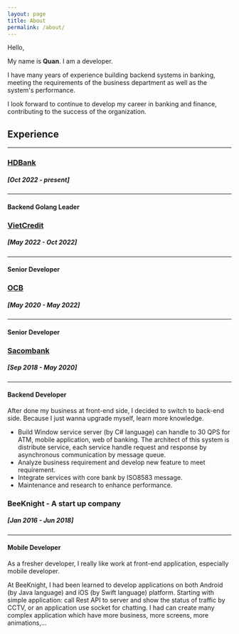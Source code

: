 ```yaml
---
layout: page
title: About
permalink: /about/
---
```


Hello,

My name is **Quan**. I am a developer.

I have many years of experience building backend systems in banking, meeting the requirements of the business department as well as the system's performance.

I look forward to continue to develop my career in banking and finance, contributing to the success of the organization.


## **Experience**
---

### [HDBank](https://hdbank.com.vn/)
##### [Oct 2022 - present]
---
#### **Backend Golang Leader**

### [VietCredit](https://www.vietcredit.vn/)
##### [May 2022 - Oct 2022]
---
#### **Senior Developer**

### [OCB](https://go.ocb.com.vn/)
##### [May 2020 - May 2022]
---
#### **Senior Developer**

### [Sacombank](https://wwww.sacombank.com.vn) 
##### [Sep 2018 - May 2020]
---
#### **Backend Developer**

After done my business at front-end side, I decided to switch to back-end side. Because I just wanna upgrade myself, learn more knowledge.

* Build Window service server (by C# language) can handle to 30 QPS for ATM, mobile application, web of banking. The architect of this system is distribute service, each service handle request and response by asynchronous communication by message queue.
* Analyze business requirement and develop new feature to meet requirement.
* Integrate services with core bank by ISO8583 message.
* Maintenance and research to enhance performance.

### BeeKnight - A start up company
##### [Jan 2016 - Jun 2018]
---
#### **Mobile Developer**

As a fresher developer, I really like work at front-end application, especially mobile developer.

At BeeKnight, I had been learned to develop applications on both Android (by Java language) and iOS (by Swift language) platform. Starting with simple application: call Rest API to server and show the status of traffic by CCTV, or an application use socket for chatting. I had can create many complex application which have more business, more screens, more animations,...